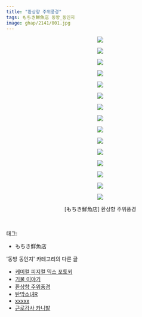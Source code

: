 ```yaml
---
title: "환상향 주위풍경"
tags: もちき鮮魚店 동방_동인지
image: ghap/2141/001.jpg
---
```

<div class="article">
<p style="text-align: center; clear: none; float: none;"><img src="{{ site.nasurl }}/ghap/2141/001.jpg"/></p>
<p style="text-align: center; clear: none; float: none;"><img src="{{ site.nasurl }}/ghap/2141/002.jpg"/></p>
<p style="text-align: center; clear: none; float: none;"><img src="{{ site.nasurl }}/ghap/2141/003.jpg"/></p>
<p style="text-align: center; clear: none; float: none;"><img src="{{ site.nasurl }}/ghap/2141/004.jpg"/></p>
<p style="text-align: center; clear: none; float: none;"><img src="{{ site.nasurl }}/ghap/2141/005.jpg"/></p>
<p style="text-align: center; clear: none; float: none;"><img src="{{ site.nasurl }}/ghap/2141/006.jpg"/></p>
<p style="text-align: center; clear: none; float: none;"><img src="{{ site.nasurl }}/ghap/2141/007.jpg"/></p>
<p style="text-align: center; clear: none; float: none;"><img src="{{ site.nasurl }}/ghap/2141/008.jpg"/></p>
<p style="text-align: center; clear: none; float: none;"><img src="{{ site.nasurl }}/ghap/2141/009.jpg"/></p>
<p style="text-align: center; clear: none; float: none;"><img src="{{ site.nasurl }}/ghap/2141/010.jpg"/></p>
<p style="text-align: center; clear: none; float: none;"><img src="{{ site.nasurl }}/ghap/2141/011.jpg"/></p>
<p style="text-align: center; clear: none; float: none;"><img src="{{ site.nasurl }}/ghap/2141/012.jpg"/></p>
<p style="text-align: center; clear: none; float: none;"><img src="{{ site.nasurl }}/ghap/2141/013.jpg"/></p>
<p style="text-align: center; clear: none; float: none;"><img src="{{ site.nasurl }}/ghap/2141/014.jpg"/></p>
<p style="text-align: center; clear: none; float: none;"><img src="{{ site.nasurl }}/ghap/2141/015.jpg"/></p>
<p style="text-align: center; clear: none; float: none;">[もちき鮮魚店] 환상향 주위풍경</p>
<p><br/></p>
</div><div class="tagTrail">
<p>태그: </p>
<ul>
<li>もちき鮮魚店</li>
</ul>
</div><div class="another">
<p>'동방 동인지' 카테고리의 다른 글</p>
<ul>
<li><a href="/2016-09-12-ghap_2144">케미컬 피지컬 믹스 포토푀</a></li>
<li><a href="/2016-09-12-ghap_2142">기물 이야기</a></li>
<li><a href="/2016-09-12-ghap_2141">환상향 주위풍경</a></li>
<li><a href="/2016-09-12-ghap_2140">탄막소녀R</a></li>
<li><a href="/2016-09-12-ghap_2139">xxxxx</a></li>
<li><a href="/2016-09-12-ghap_2138">근로감사 카니발</a></li>
</ul>
</div><div class="cb_module cb_fluid">
<div class="cb_wrt cb_profile">
</div><!-- commentList close -->
</div>